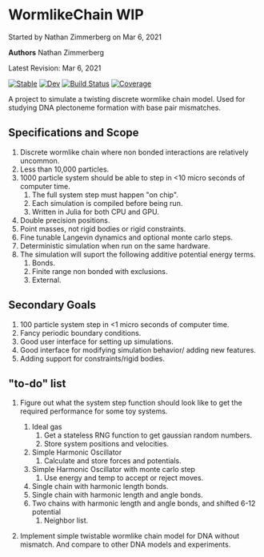 # WormlikeChain WIP
Started by Nathan Zimmerberg on Mar 6, 2021

**Authors** Nathan Zimmerberg

Latest Revision: Mar 6, 2021


[![Stable](https://img.shields.io/badge/docs-stable-blue.svg)](https://nhz2.github.io/WormlikeChain.jl/stable)
[![Dev](https://img.shields.io/badge/docs-dev-blue.svg)](https://nhz2.github.io/WormlikeChain.jl/dev)
[![Build Status](https://github.com/nhz2/WormlikeChain.jl/workflows/CI/badge.svg)](https://github.com/nhz2/WormlikeChain.jl/actions)
[![Coverage](https://codecov.io/gh/nhz2/WormlikeChain.jl/branch/master/graph/badge.svg)](https://codecov.io/gh/nhz2/WormlikeChain.jl)


A project to simulate a twisting discrete wormlike chain model. Used for studying DNA plectoneme formation with base pair mismatches.

## Specifications and Scope

1. Discrete wormlike chain where non bonded interactions are relatively uncommon.
2. Less than 10,000 particles.
3. 1000 particle system should be able to step in <10 micro seconds of computer time.
    1. The full system step must happen "on chip".
    2. Each simulation is compiled before being run.
    3. Written in Julia for both CPU and GPU.
5. Double precision positions.
6. Point masses, not rigid bodies or rigid constraints.
7. Fine tunable Langevin dynamics and optional monte carlo steps.
10. Deterministic simulation when run on the same hardware.
11. The simulation will suport the following additive potential energy terms.
    1. Bonds.
    2. Finite range non bonded with exclusions.
    3. External.

## Secondary Goals
1. 100 particle system step in <1 micro seconds of computer time.
2. Fancy periodic boundary conditions.
3. Good user interface for setting up simulations.
4. Good interface for modifying simulation behavior/ adding new features. 
5. Adding support for constraints/rigid bodies.

## "to-do" list
1. Figure out what the system step function should look like to get the required performance for some toy systems.
    1. Ideal gas
        1. Get a stateless RNG function to get gaussian random numbers.
        2. Store system positions and velocities.
    2. Simple Harmonic Oscillator
        1. Calculate and store forces and potentials.
    2. Simple Harmonic Oscillator with monte carlo step
        1. Use energy and temp to accept or reject moves.
    3. Single chain with harmonic length bonds.
    3. Single chain with harmonic length and angle bonds.
    1. Two chains with harmonic length and angle bonds, and shifted 6-12 potential
        1. Neighbor list.

2. Implement simple twistable wormlike chain model for DNA without mismatch. And compare to other DNA models and experiments.
